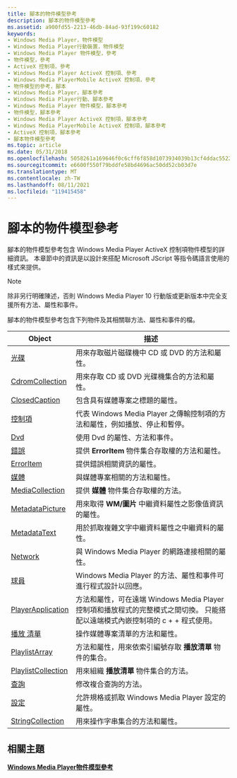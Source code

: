 ```yaml
---
title: 腳本的物件模型參考
description: 腳本的物件模型參考
ms.assetid: a900fd55-2213-46db-84ad-93f199c60182
keywords:
- Windows Media Player，物件模型
- Windows Media Player行動裝置，物件模型
- Windows Media Player 物件模型，參考
- 物件模型，參考
- ActiveX 控制項，參考
- Windows Media Player ActiveX 控制項、參考
- Windows Media PlayerMobile ActiveX 控制項，參考
- 物件模型的參考，腳本
- Windows Media Player，腳本參考
- Windows Media Player行動、腳本參考
- Windows Media Player 物件模型，腳本參考
- 物件模型，腳本參考
- Windows Media Player ActiveX 控制項，腳本參考
- Windows Media PlayerMobile ActiveX 控制項，腳本參考
- ActiveX 控制項，腳本參考
- 腳本物件模型參考
ms.topic: article
ms.date: 05/31/2018
ms.openlocfilehash: 5058261a169646f0c6cff6f858d1073934039b13cf4ddac55221f2e209beed01
ms.sourcegitcommit: e6600f550f79bddfe58bd4696ac50dd52cb03d7e
ms.translationtype: MT
ms.contentlocale: zh-TW
ms.lasthandoff: 08/11/2021
ms.locfileid: "119415458"
---
```

# <a name="object-model-reference-for-scripting"></a>腳本的物件模型參考

腳本的物件模型參考包含 Windows Media Player ActiveX 控制項物件模型的詳細資訊。 本章節中的資訊是以設計來搭配 Microsoft JScript 等指令碼語言使用的樣式來提供。

> [!Note]  
> 除非另行明確陳述，否則 Windows Media Player 10 行動版或更新版本中完全支援所有方法、屬性和事件。

 

腳本的物件模型參考包含下列物件及其相關聯方法、屬性和事件的檔。



| Object                                              | 描述                                                                                                                                                                                    |
|-----------------------------------------------------|------------------------------------------------------------------------------------------------------------------------------------------------------------------------------------------------|
| [光碟](cdrom-object.md)                           | 用來存取磁片磁碟機中 CD 或 DVD 的方法和屬性。                                                                                                                                 |
| [CdromCollection](cdromcollection-object.md)       | 用來存取 CD 或 DVD 光碟機集合的方法和屬性。                                                                                                                         |
| [ClosedCaption](closedcaption-object.md)           | 包含具有媒體專案之標題的屬性。                                                                                                                                           |
| [控制項](controls-object.md)                     | 代表 Windows Media Player 之傳輸控制項的方法和屬性，例如播放、停止和暫停。                                                                             |
| [Dvd](dvd-object.md)                               | 使用 Dvd 的屬性、方法和事件。                                                                                                                                         |
| [錯誤](error-object.md)                           | 提供 **ErrorItem** 物件集合存取權的方法和屬性。                                                                                                              |
| [ErrorItem](erroritem-object.md)                   | 提供錯誤相關資訊的屬性。                                                                                                                                              |
| [媒體](media-object.md)                           | 與媒體專案相關的方法和屬性。                                                                                                                                                |
| [MediaCollection](mediacollection-object.md)       | 提供 **媒體** 物件集合存取權的方法。                                                                                                                              |
| [MetadataPicture](metadatapicture-object.md)       | 用來取得 **WM/圖片** 中繼資料屬性之影像值資訊的屬性。                                                                                            |
| [MetadataText](metadatatext-object.md)             | 用於抓取複雜文字中繼資料屬性之中繼資料的屬性。                                                                                                                    |
| [Network](network-object.md)                       | 與 Windows Media Player 的網路連接相關的屬性。                                                                                                                         |
| [球員](player-object.md)                         | Windows Media Player 的方法、屬性和事件可進行程式設計以回應。                                                                                                     |
| [PlayerApplication](playerapplication-object.md)   | 方法和屬性，可在遠端 Windows Media Player 控制項和播放程式的完整模式之間切換。 只能搭配以遠端模式內嵌控制項的 c + + 程式使用。 |
| [播放 清單](playlist-object.md)                     | 操作媒體專案清單的方法和屬性。                                                                                                                                  |
| [PlaylistArray](playlistarray-object.md)           | 方法和屬性，用來依索引編號存取 **播放清單** 物件的集合。                                                                                                    |
| [PlaylistCollection](playlistcollection-object.md) | 用來組織 **播放清單** 物件集合的方法。                                                                                                                                   |
| [查詢](query-object.md)                           | 修改複合查詢的方法。                                                                                                                                                        |
| [設定](settings-object.md)                     | 允許規格或抓取 Windows Media Player 設定的屬性。                                                                                                         |
| [StringCollection](stringcollection-object.md)     | 用來操作字串集合的方法和屬性。                                                                                                                               |



 

## <a name="related-topics"></a>相關主題

<dl> <dt>

[**Windows Media Player物件模型參考**](windows-media-player-object-model-reference.md)
</dt> </dl>

 

 




